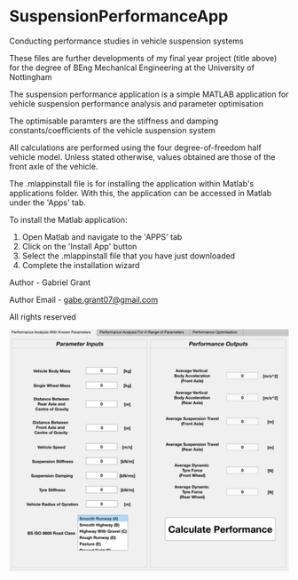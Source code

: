 # SuspensionPerformanceApp
Conducting performance studies in vehicle suspension systems

These files are further developments of my final year project (title above) for the degree of BEng Mechanical Engineering at the University of Nottingham

The suspension performance application is a simple MATLAB application for vehicle suspension performance analysis and parameter optimisation

The optimisable paramters are the stiffness and damping constants/coefficients of the vehicle suspension system

All calculations are performed using the four degree-of-freedom half vehicle model. 
Unless stated otherwise, values obtained are those of the front axle of the vehicle.

The .mlappinstall file is for installing the application within Matlab's applications folder. With this, the application can be accessed in Matlab under the 'Apps' tab. 

To install the Matlab application:

1. Open Matlab and navigate to the 'APPS' tab 
2. Click on the 'Install App' button
3. Select the .mlappinstall file that you have just downloaded
4. Complete the installation wizard

Author - Gabriel Grant

Author Email - gabe.grant07@gmail.com


All rights reserved

![](SuspPerfAppImage.png)
